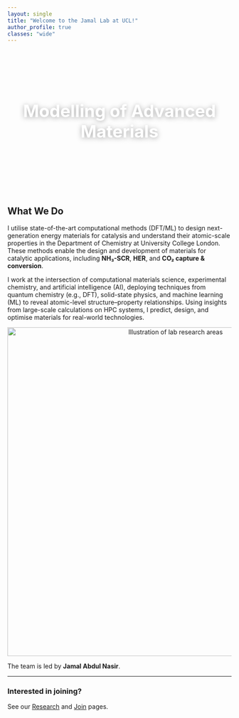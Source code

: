 ```yaml
---
layout: single
title: "Welcome to the Jamal Lab at UCL!"
author_profile: true
classes: "wide"
---
```


<!-- Simple hero banner that does not depend on theme header logic -->
<div style="position:relative;height:320px;border-radius:12px;overflow:hidden;margin-bottom:1.5rem;">
  <div style="position:absolute;inset:0;background:url('/images/TOC.png') center/cover no-repeat;filter:brightness(0.85);"></div>
  <div style="position:relative;z-index:1;display:flex;height:100%;align-items:center;justify-content:center;">
    <h1 style="color:white;text-shadow:0 2px 12px rgba(0,0,0,.35);font-size:clamp(24px,4vw,40px);margin:0;padding:0 1rem;text-align:center;">
      Modelling of Advanced Materials
    </h1>
  </div>
</div>

## What We Do

I utilise state-of-the-art computational methods (DFT/ML) to design next-generation energy materials for catalysis and understand their atomic-scale properties in the Department of Chemistry at University College London. These methods enable the design and development of materials for catalytic applications, including **NH₃-SCR**, **HER**, and **CO₂ capture & conversion**.

I work at the intersection of computational materials science, experimental chemistry, and artificial intelligence (AI), deploying techniques from quantum chemistry (e.g., DFT), solid-state physics, and machine learning (ML) to reveal atomic-level structure–property relationships. Using insights from large-scale calculations on HPC systems, I predict, design, and optimise materials for real-world technologies.

<p align="center">
  <img src="/images/hero-graphic.png" alt="Illustration of lab research areas" width="740">
</p>

The team is led by **Jamal Abdul Nasir**.

---

### Interested in joining?
See our [Research](/research/) and [Join](/join/) pages.
